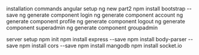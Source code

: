 installation commands
angular setup
    ng new part2
    npm install bootstrap --save
    ng generate component login
    ng generate component account
    ng generate component profile
    ng generate component logout
    ng generate component superadmin
    ng generate component groupadmin

server setup
    npm init
    npm install express --save
    npm install body-parser --save
    npm install cors --save
    npm install mangodb
    npm install socket.io
